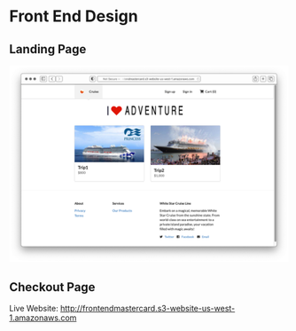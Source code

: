 # Front End Design


## Landing Page

![Landing Page](./images/frontend.png)

## Checkout Page

Live Website: <http://frontendmastercard.s3-website-us-west-1.amazonaws.com>
